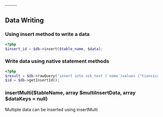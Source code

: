 <head>
     <title>EasySwoole mysqli|swoole mysqli|swoole mysql|swoole database connection pool|php connection pool</title>
     <meta name="keywords" content="EasySwoole mysqli|swoole mysqli|swoole mysql|swoole database connection pool|php connection pool"/>
     <meta name="description" content="asySwoole mysqli|swoole mysqli|swoole mysql|swoole database connection pool|php connection pool"/>
</head>
---<head>---

## Data Writing

### Using insert method to write a data
```php
<?php
$insert_id = $db->insert($table_name, $data);
```

### Write data using native statement methods 
```php
<?php
$result = $db->rawQuery('insert into xsk_test (`name`)values ("tioncico")',[]);
$id = $db->getInsertId();
```

### insertMulti($tableName, array $multiInsertData, array $dataKeys = null)
Multiple data can be inserted using insertMulti